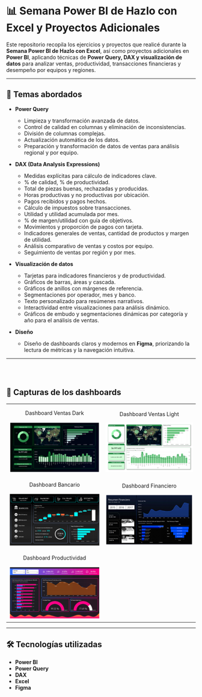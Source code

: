 # 📊 Semana Power BI de Hazlo con Excel y Proyectos Adicionales

Este repositorio recopila los ejercicios y proyectos que realicé durante la **Semana Power BI de Hazlo con Excel**, así como proyectos adicionales en **Power BI**, aplicando técnicas de **Power Query, DAX y visualización de datos** para analizar ventas, productividad, transacciones financieras y desempeño por equipos y regiones.  

---

## 🚀 Temas abordados

- **Power Query**
  - Limpieza y transformación avanzada de datos.
  - Control de calidad en columnas y eliminación de inconsistencias.
  - División de columnas complejas.
  - Actualización automática de los datos.
  - Preparación y transformación de datos de ventas para análisis regional y por equipo.

- **DAX (Data Analysis Expressions)**
  - Medidas explícitas para cálculo de indicadores clave.
  - % de calidad, % de productividad.
  - Total de piezas buenas, rechazadas y producidas.
  - Horas productivas y no productivas por ubicación.
  - Pagos recibidos y pagos hechos.
  - Cálculo de impuestos sobre transacciones.
  - Utilidad y utilidad acumulada por mes.
  - % de margen/utilidad con guía de objetivos.
  - Movimientos y proporción de pagos con tarjeta.
  - Indicadores generales de ventas, cantidad de productos y margen de utilidad.
  - Análisis comparativo de ventas y costos por equipo.
  - Seguimiento de ventas por región y por mes.

- **Visualización de datos**
  - Tarjetas para indicadores financieros y de productividad.
  - Gráficos de barras, áreas y cascada.
  - Gráficos de anillos con márgenes de referencia.
  - Segmentaciones por operador, mes y banco.
  - Texto personalizado para resúmenes narrativos.
  - Interactividad entre visualizaciones para análisis dinámico.
  - Gráficos de embudo y segmentaciones dinámicas por categoría y año para el análisis de ventas.

- **Diseño**
  - Diseño de dashboards claros y modernos en **Figma**, priorizando la lectura de métricas y la navegación intuitiva.

---

<br>
<br>

## 📸 Capturas de los dashboards

<table>
  <tr>
    <td style="text-align:center;">
      <p>Dashboard Ventas Dark</p>
      <img width="400" alt="Dashboard Ventas" src="./Vistas/Ventas - Version Dark - Vista General.png" />
    </td>
    <td style="text-align:center;">
      <p>Dashboard Ventas Light</p>
      <img width="400" alt="Dashboard Ventas Light" src="./Vistas/Ventas - Version Light - Vista General.png" />
    </td>
  </tr>
  <tr>
    <td style="text-align:center;">
      <p>Dashboard Bancario</p>
      <img width="400" alt="Dashboard Bancario" src="./Vistas/Bancario - Vista General.png" />
    </td>
    <td style="text-align:center;">
      <p>Dashboard Financiero</p>
      <img width="400" alt="Resumen Financiero" src="./Vistas/Financiero - Vista General.png" />
    </td>
  </tr>
  <tr>
    <td style="text-align:center;">
      <p>Dashboard Productividad</p>
      <img width="400" alt="Dashboard Productividad" src="./Vistas/Productividad - Vista General.png" />
    </td>
  </tr>
</table>

--- 


## 🛠️ Tecnologías utilizadas

- **Power BI**  
- **Power Query**  
- **DAX**  
- **Excel**  
- **Figma**  
